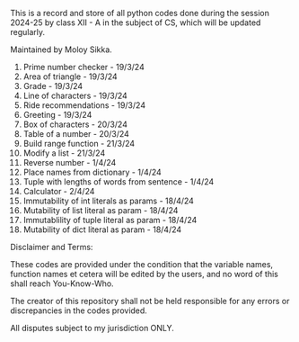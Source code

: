 This is a record and store of all python codes done during the session 2024-25 by class XII - A in the subject of CS, which will be updated regularly.

Maintained by Moloy Sikka.

1. Prime number checker - 19/3/24
2. Area of triangle - 19/3/24
3. Grade - 19/3/24
4. Line of characters - 19/3/24
5. Ride recommendations - 19/3/24
6. Greeting - 19/3/24
7. Box of characters - 20/3/24
8. Table of a number - 20/3/24
9. Build range function - 21/3/24
11. Modify a list - 21/3/24
12. Reverse number - 1/4/24
13. Place names from dictionary - 1/4/24
14. Tuple with lengths of words from sentence - 1/4/24
15.  Calculator - 2/4/24
16.  Immutability of int literals as params - 18/4/24
17.  Mutability of list literal as param - 18/4/24
18.  Immutablility of tuple literal as param - 18/4/24
19.  Mutability of dict literal as param - 18/4/24




Disclaimer and Terms:

These codes are provided under the condition that the variable names, function names et cetera will be edited by the users, and no word of this shall reach You-Know-Who.

The creator of this repository shall not be held responsible for any errors or discrepancies in the codes provided.

All disputes subject to my jurisdiction ONLY.
